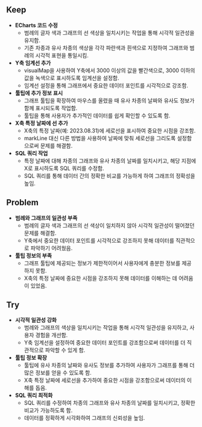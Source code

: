 ## Keep

- **ECharts 코드 수정**
    - 범례의 글자 색과 그래프의 선 색상을 일치시키는 작업을 통해 시각적 일관성을 유지함.
    - 기존 차종과 유사 차종의 색상을 각각 파란색과 흰색으로 지정하여 그래프와 범례의 시각적 표현을 통일시킴.
- **Y축 임계선 추가**
    - visualMap을 사용하여 Y축에서 3000 이상의 값을 빨간색으로, 3000 이하의 값을 녹색으로 표시하도록 임계선을 설정함.
    - 임계선 설정을 통해 그래프에서 중요한 데이터 포인트를 시각적으로 강조함.
- **툴팁에 추가 정보 표시**
    - 그래프 툴팁을 확장하여 마우스를 올렸을 때 유사 차종의 날짜와 유사도 정보가 함께 표시되도록 작업함.
    - 툴팁을 통해 사용자가 추가적인 데이터를 쉽게 확인할 수 있도록 함.
- **X축 특정 날짜에 선 추가**
    - X축의 특정 날짜(예: 2023.08.31)에 세로선을 표시하여 중요한 시점을 강조함.
    - markLine 대신 다른 방법을 사용하여 날짜에 맞춰 세로선을 그리도록 설정함으로써 문제를 해결함.
- **SQL 쿼리 작업**
    - 특정 날짜에 대해 차종의 그래프와 유사 차종의 날짜를 일치시키고, 해당 지점에 X로 표시하도록 SQL 쿼리를 수정함.
    - SQL 쿼리를 통해 데이터 간의 정확한 비교를 가능하게 하여 그래프의 정확성을 높임.

## Problem

- **범례와 그래프의 일관성 부족**
    - 범례의 글자 색과 그래프의 선 색상이 일치하지 않아 시각적 일관성이 떨어졌던 문제를 해결함.
    - Y축에서 중요한 데이터 포인트를 시각적으로 강조하지 못해 데이터를 직관적으로 파악하기 어려웠음.
- **툴팁 정보의 부족**
    - 그래프 툴팁에 제공되는 정보가 제한적이어서 사용자에게 충분한 정보를 제공하지 못함.
    - X축의 특정 날짜에 중요한 시점을 강조하지 못해 데이터를 이해하는 데 어려움이 있었음.

## Try

- **시각적 일관성 강화**
    - 범례와 그래프의 색상을 일치시키는 작업을 통해 시각적 일관성을 유지하고, 사용자 경험을 개선함.
    - Y축 임계선을 설정하여 중요한 데이터 포인트를 강조함으로써 데이터를 더 직관적으로 파악할 수 있게 함.
- **툴팁 정보 확장**
    - 툴팁에 유사 차종의 날짜와 유사도 정보를 추가하여 사용자가 그래프를 통해 더 많은 정보를 얻을 수 있도록 함.
    - X축 특정 날짜에 세로선을 추가하여 중요한 시점을 강조함으로써 데이터의 이해를 돕음.
- **SQL 쿼리 최적화**
    - SQL 쿼리를 수정하여 차종의 그래프와 유사 차종의 날짜를 일치시키고, 정확한 비교가 가능하도록 함.
    - 데이터를 정확하게 시각화하여 그래프의 신뢰성을 높임.
